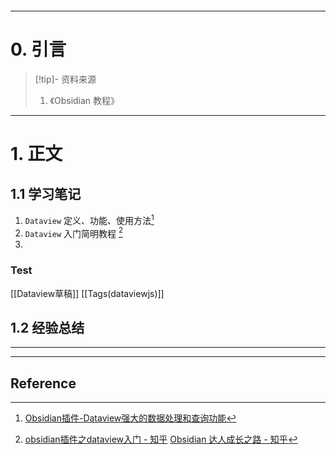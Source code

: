 ```table-of-contents
```
---
# 0. 引言
> [!tip]- 资料来源
> 1. 《Obsidian 教程》

----
# 1. 正文
## 1.1 学习笔记 
1. `Dataview` 定义、功能、使用方法[^1]
2. `Dataview` 入门简明教程 [^2]
3. 
### Test 
[[Dataview草稿]]
[[Tags(dataviewjs)]]


## 1.2 经验总结 



---
---
## Reference 



[^1]: [Obsidian插件-Dataview强大的数据处理和查询功能](https://mp.weixin.qq.com/s/zKtmNmuOdv6KP3QLX_OTtw)

[^2]: [obsidian插件之dataview入门 - 知乎](https://zhuanlan.zhihu.com/p/409253101)
	[Obsidian 达人成长之路 - 知乎](https://www.zhihu.com/column/c_1776563728286670848)
